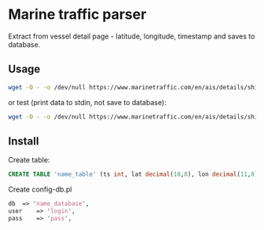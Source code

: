 # Marine traffic parser
Extract from vessel detail page - latitude, longitude, timestamp and saves to database.
## Usage

```bash
wget -O - -o /dev/null https://www.marinetraffic.com/en/ais/details/ships/shipid:350830/mmsi:273452840/vessel:SHTANDART | ./mtparser.pl 'name_table'
```
or test (print data to stdin, not save to database):

```bash
wget -O - -o /dev/null https://www.marinetraffic.com/en/ais/details/ships/shipid:350830/mmsi:273452840/vessel:SHTANDART | ./mtparser.pl 'name_table' dry
```
## Install

Create table:

```sql
CREATE TABLE 'name_table' (ts int, lat decimal(10,8), lon decimal(11,8));
```
Create config-db.pl

```perl
db	=> 'name_database',
user	=> 'login',
pass	=> 'pass',
```
